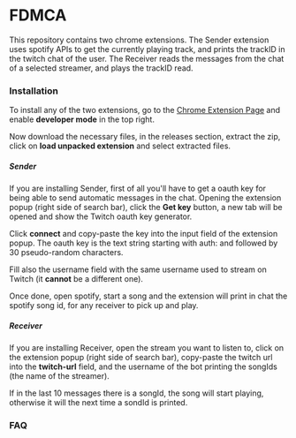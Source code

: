 # FDMCA

This repository contains two chrome extensions.
The Sender extension uses spotify APIs to get the currently playing track, and prints the
trackID in the twitch chat of the user.
The Receiver reads the messages from the chat of a selected streamer, and plays the trackID read.

### Installation

To install any of the two extensions, go to the [Chrome Extension Page](chrome://extensions/)
and enable **developer mode** in the top right.

Now download the necessary files, in the releases section, extract the zip, click on **load unpacked extension** and select extracted files.

##### Sender

If you are installing Sender, first of all you'll have to get a oauth key for being able to send automatic messages in the chat.
Opening the extension popup (right side of search bar), click the **Get key** button, a new tab will be opened and show the Twitch oauth key generator.

Click **connect** and copy-paste the key into the input field of the extension popup.
The oauth key is the text string starting with auth: and followed by 30 pseudo-random characters.

Fill also the username field with the same username used to stream on Twitch (it **cannot** be a different one).

Once done, open spotify, start a song and the extension will print in chat the spotify song id, for any receiver to pick up and play.

##### Receiver

If you are installing Receiver, open the stream you want to listen to, click on the extension popup (right side of search bar), copy-paste the twitch url into the **twitch-url** field, and the username of the bot printing the songIds (the name of the streamer).

If in the last 10 messages there is a songId, the song will start playing, otherwise it will the next time a sondId is printed.

### FAQ
